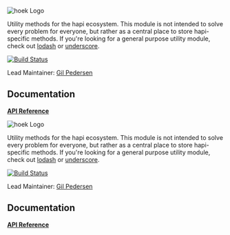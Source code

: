 ![hoek Logo](https://raw.github.com/hapijs/hoek/master/images/hoek.png)

Utility methods for the hapi ecosystem. This module is not intended to solve every problem for
everyone, but rather as a central place to store hapi-specific methods. If you're looking for a
general purpose utility module, check out [lodash](https://github.com/lodash/lodash) or
[underscore](https://github.com/jashkenas/underscore).

[![Build Status](https://secure.travis-ci.org/hapijs/hoek.svg)](http://travis-ci.org/hapijs/hoek)

Lead Maintainer: [Gil Pedersen](https://github.com/kanongil)


## Documentation

[**API Reference**](API.md)

![hoek Logo](https://raw.github.com/hapijs/hoek/master/images/hoek.png)

Utility methods for the hapi ecosystem. This module is not intended to solve every problem for
everyone, but rather as a central place to store hapi-specific methods. If you're looking for a
general purpose utility module, check out [lodash](https://github.com/lodash/lodash) or
[underscore](https://github.com/jashkenas/underscore).

[![Build Status](https://secure.travis-ci.org/hapijs/hoek.svg)](http://travis-ci.org/hapijs/hoek)

Lead Maintainer: [Gil Pedersen](https://github.com/kanongil)


## Documentation

[**API Reference**](API.md)
